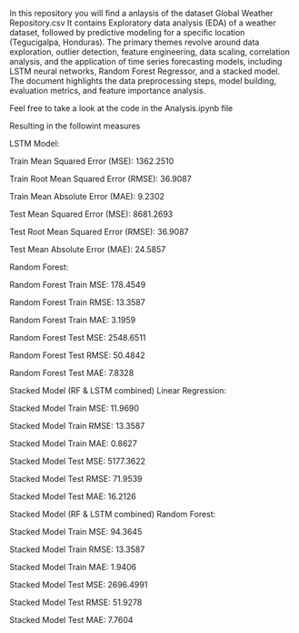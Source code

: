 In this repository you will find a anlaysis of the dataset Global Weather Repository.csv
It contains Exploratory data analysis (EDA) of a weather dataset, followed by predictive modeling for a specific location (Tegucigalpa, Honduras). 
The primary themes revolve around data exploration, outlier detection, feature engineering, data scaling, correlation analysis, and the application of time series forecasting models, including LSTM neural networks, Random Forest Regressor, and a stacked model. 
The document highlights the data preprocessing steps, model building, evaluation metrics, and feature importance analysis.

Feel free to take a look at the code in the Analysis.ipynb file

Resulting in the followint measures

LSTM Model:

Train Mean Squared Error (MSE): 1362.2510

Train Root Mean Squared Error (RMSE): 36.9087

Train Mean Absolute Error (MAE): 9.2302

Test Mean Squared Error (MSE): 8681.2693

Test Root Mean Squared Error (RMSE): 36.9087

Test Mean Absolute Error (MAE): 24.5857

Random Forest:

Random Forest Train MSE: 178.4549

Random Forest Train RMSE: 13.3587

Random Forest Train MAE: 3.1959

Random Forest Test MSE: 2548.6511

Random Forest Test RMSE: 50.4842

Random Forest Test MAE: 7.8328

Stacked Model (RF & LSTM combined) Linear Regression:


Stacked Model Train MSE: 11.9690

Stacked Model Train RMSE: 13.3587

Stacked Model Train MAE: 0.8627

Stacked Model Test MSE: 5177.3622

Stacked Model Test RMSE: 71.9539

Stacked Model Test MAE: 16.2126

Stacked Model (RF & LSTM combined) Random Forest:

Stacked Model Train MSE: 94.3645

Stacked Model Train RMSE: 13.3587

Stacked Model Train MAE: 1.9406

Stacked Model Test MSE: 2696.4991

Stacked Model Test RMSE: 51.9278

Stacked Model Test MAE: 7.7604

